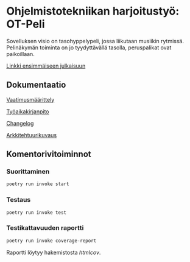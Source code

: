 # Ohjelmistotekniikan harjoitustyö: OT-Peli

Sovelluksen visio on tasohyppelypeli, jossa liikutaan musiikin rytmissä. Pelinäkymän toiminta on jo tyydyttävällä tasolla, peruspalikat ovat paikoillaan.

[Linkki ensimmäiseen julkaisuun](https://github.com/kortekoski/ot-harjoitustyo/releases/tag/viikko5)

## Dokumentaatio

[Vaatimusmäärittely](https://github.com/kortekoski/ot-harjoitustyo/blob/main/dokumentaatio/vaatimusmaarittely.md)

[Työaikakirjanpito](https://github.com/kortekoski/ot-harjoitustyo/blob/main/dokumentaatio/tuntikirjanpito.md)

[Changelog](https://github.com/kortekoski/ot-harjoitustyo/blob/main/dokumentaatio/changelog.md)

[Arkkitehtuurikuvaus](https://github.com/kortekoski/ot-harjoitustyo/blob/main/dokumentaatio/arkkitehtuuri.md)

## Komentorivitoiminnot

### Suorittaminen
```bash
poetry run invoke start
```

### Testaus
```bash
poetry run invoke test
```

### Testikattavuuden raportti
```bash
poetry run invoke coverage-report
```

Raportti löytyy hakemistosta _htmlcov_.

